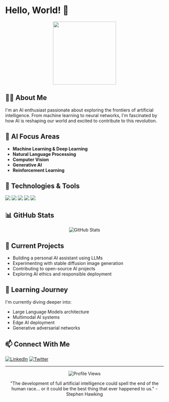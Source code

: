 # Hello, World! 👋 

<div align="center">
  <img src="https://media.giphy.com/media/v1.Y2lkPTc5MGI3NjExZjM4NWIzYzY4YzZlMmRhOWRlMDEyMzM4YTY2OWRkODEwOWQ1NTM1YiZlcD12MV9pbnRlcm5hbF9naWZzX2dpZklkJmN0PWc/077i6AULCXc0FKTj9s/giphy.gif" width="200"/>
</div>

## 👨‍💻 About Me

I'm an AI enthusiast passionate about exploring the frontiers of artificial intelligence. From machine learning to neural networks, I'm fascinated by how AI is reshaping our world and excited to contribute to this revolution.

## 🤖 AI Focus Areas

- **Machine Learning & Deep Learning**
- **Natural Language Processing**
- **Computer Vision**
- **Generative AI**
- **Reinforcement Learning**

## 🔧 Technologies & Tools

![](https://img.shields.io/badge/Code-Python-informational?style=flat&logo=python&logoColor=white&color=2bbc8a)
![](https://img.shields.io/badge/Tools-TensorFlow-informational?style=flat&logo=tensorflow&logoColor=white&color=2bbc8a)
![](https://img.shields.io/badge/Tools-PyTorch-informational?style=flat&logo=pytorch&logoColor=white&color=2bbc8a)
![](https://img.shields.io/badge/Tools-Scikit_Learn-informational?style=flat&logo=scikit-learn&logoColor=white&color=2bbc8a)
![](https://img.shields.io/badge/Tools-Hugging_Face-informational?style=flat&logo=huggingface&logoColor=white&color=2bbc8a)

## 📊 GitHub Stats

<div align="center">
  <img src="https://github-readme-stats.vercel.app/api?username=YourUsername&show_icons=true&theme=radical" alt="GitHub Stats" />
</div>

## 🧠 Current Projects

- Building a personal AI assistant using LLMs
- Experimenting with stable diffusion image generation
- Contributing to open-source AI projects
- Exploring AI ethics and responsible deployment

## 🌱 Learning Journey

I'm currently diving deeper into:
- Large Language Models architecture
- Multimodal AI systems
- Edge AI deployment
- Generative adversarial networks

## 📫 Connect With Me

[![LinkedIn](https://img.shields.io/badge/LinkedIn-0077B5?style=for-the-badge&logo=linkedin&logoColor=white)](https://linkedin.com/in/Dendirivaldi)
[![Twitter](https://img.shields.io/badge/Twitter-1DA1F2?style=for-the-badge&logo=twitter&logoColor=white)](https://twitter.com/YourUsername)

---

<div align="center">
  <img src="https://komarev.com/ghpvc/?username=YourUsername&color=blueviolet" alt="Profile Views"/>
  <p>"The development of full artificial intelligence could spell the end of the human race... or it could be the best thing that ever happened to us." - Stephen Hawking</p>
</div>
